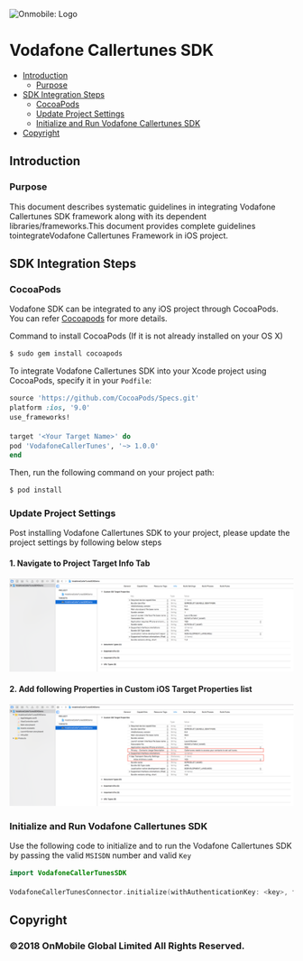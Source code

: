 ![Onmobile: Logo](http://t0.gstatic.com/images?q=tbn:ANd9GcQ7a6C5baa2f_3KA2zVpouH29tMGgRfcCn1PGuubySgbFbKuMxg)

# Vodafone Callertunes SDK

- [Introduction](#introduction)
  - [Purpose](#purpose)
- [SDK Integration Steps](#sdk-integration-steps)
  - [CocoaPods](#cocoapods)
  - [Update Project Settings](#update-project-settings)
  - [Initialize and Run Vodafone Callertunes SDK](#initialize-and-run-vodafone-callertunes-sdk)
- [Copyright](#copyright)

## Introduction

  ### Purpose

  This document describes systematic guidelines in integrating Vodafone Callertunes SDK framework along with its dependent libraries/frameworks.This document provides complete guidelines tointegrateVodafone Callertunes Framework in iOS project.

## SDK Integration Steps

  ### CocoaPods

  Vodafone SDK can be integrated to any iOS project through CocoaPods. You can refer [Cocoapods](https://guides.cocoapods.org/using/getting-started.html#getting-started) for more details.

  Command to install CocoaPods (If it is not already installed on your OS X)

```bash
$ sudo gem install cocoapods
```

  To integrate Vodafone Callertunes SDK into your Xcode project using CocoaPods, specify it in your `Podfile`:

```ruby
source 'https://github.com/CocoaPods/Specs.git'
platform :ios, '9.0'
use_frameworks!

target '<Your Target Name>' do
pod 'VodafoneCallerTunes', '~> 1.0.0'
end
```

  Then, run the following command on your project path:

```bash
$ pod install
```

  ### Update Project Settings

  Post installing Vodafone Callertunes SDK to your project, please update the project settings by following below steps

  #### 1. Navigate to Project Target Info Tab

![Step1](https://github.com/ONMO/VodafoneCallerTunes/blob/master/Navigate%20to%20Project%20Target%20Info%20Tab.png)

  #### 2. Add following Properties in Custom iOS Target Properties list

![Step2](https://github.com/ONMO/VodafoneCallerTunes/blob/master/Add%20following%20Properties%20in%20Custom%20iOS%20Target%20Properties%20list.png)

  ### Initialize and Run Vodafone Callertunes SDK

  Use the following code to initialize and to run the Vodafone Callertunes SDK by passing the valid `MSISDN` number and valid `Key`

```swift
import VodafoneCallerTunesSDK

VodafoneCallerTunesConnector.initialize(withAuthenticationKey: <key>, forPhoneNumber: <phoneNumber>, controller: self, animated: true)
```

## Copyright

### ©2018 OnMobile Global Limited All Rights Reserved.
